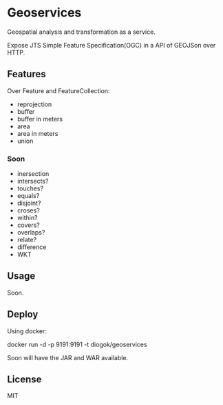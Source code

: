 # Geoservices

Geospatial analysis and transformation as a service.

Expose JTS Simple Feature Specification(OGC) in a API of GEOJSon over HTTP.

## Features

Over Feature and FeatureCollection:

- reprojection
- buffer
- buffer in meters
- area
- area in meters
- union

### Soon

- inersection
- intersects?
- touches?
- equals?
- disjoint?
- croses?
- within?
- covers?
- overlaps?
- relate?
- difference
- WKT

## Usage

Soon.

## Deploy

Using docker:

  docker run -d -p 9191:9191 -t diogok/geoservices

Soon will have the JAR and WAR available.

## License

MIT

